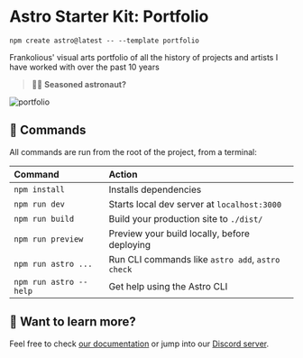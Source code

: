 # Astro Starter Kit: Portfolio

```
npm create astro@latest -- --template portfolio
```
Frankolious' visual arts portfolio of all the history of projects and artists I have worked with over the past 10 years



> 🧑‍🚀 **Seasoned astronaut?**

![portfolio](https://user-images.githubusercontent.com/4677417/186189473-03dda103-65d3-4220-8b60-180ccaee5939.png)


## 🧞 Commands

All commands are run from the root of the project, from a terminal:

| Command                | Action                                           |
| :--------------------- | :----------------------------------------------- |
| `npm install`          | Installs dependencies                            |
| `npm run dev`          | Starts local dev server at `localhost:3000`      |
| `npm run build`        | Build your production site to `./dist/`          |
| `npm run preview`      | Preview your build locally, before deploying     |
| `npm run astro ...`    | Run CLI commands like `astro add`, `astro check` |
| `npm run astro --help` | Get help using the Astro CLI                     |

## 👀 Want to learn more?

Feel free to check [our documentation](https://docs.astro.build) or jump into our [Discord server](https://astro.build/chat).
